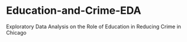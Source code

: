 # Education-and-Crime-EDA
Exploratory Data Analysis on the Role of Education in Reducing Crime in Chicago 
